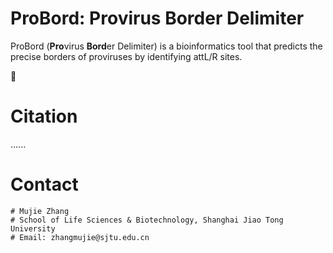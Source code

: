 # ProBord: **Pro**virus **Bord**er Delimiter
ProBord (**Pro**virus **Bord**er Delimiter) is a bioinformatics tool that predicts the precise borders of proviruses by identifying attL/R sites.

🧪
# Citation
......

# Contact
```
# Mujie Zhang
# School of Life Sciences & Biotechnology, Shanghai Jiao Tong University
# Email: zhangmujie@sjtu.edu.cn
```
